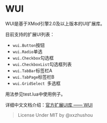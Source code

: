 # WUI
WUI是基于XMod引擎2.0及以上版本的UI扩展库。

目前支持的扩展UI列表：

* `wui.Button`按钮
* `wui.Radio`单选
* `wui.Checkbox`勾选框
* `wui.CheckboxList`勾选框列表
* `wui.TabBar`标签栏A
* `wui.TabPage`标签栏B
* `wui.GridSelect `多选框

用法参见test.lua中使用例子。

详细中文文档介绍：[官方扩展UI库 —— WUI](https://www.zybuluo.com/xxzhushou/note/1271276#f-%E5%AE%98%E6%96%B9%E6%89%A9%E5%B1%95ui%E5%BA%93-wui)

> License Under MIT by @xxzhushou